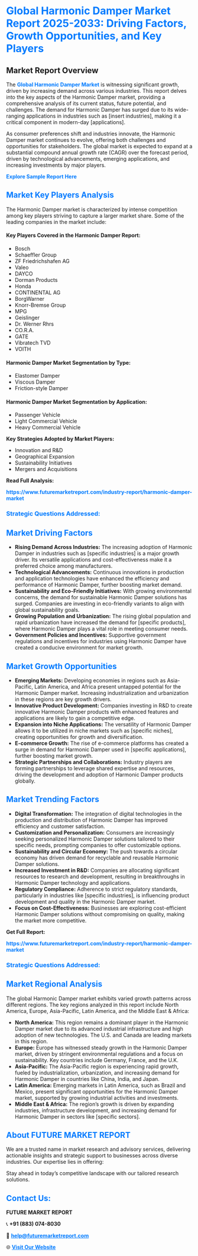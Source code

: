 <h1 style="color: #007BFF;">Global Harmonic Damper Market Report 2025-2033: Driving Factors, Growth Opportunities, and Key Players</h1>

<section id="overview">
<h2>Market Report Overview</h2>
<p>The <a href="https://www.futuremarketreport.com/industry-report/harmonic-damper-market" style="color: #007BFF; text-decoration: none;"><strong>Global Harmonic Damper Market</strong></a> is witnessing significant growth, driven by increasing demand across various industries. This report delves into the key aspects of the Harmonic Damper market, providing a comprehensive analysis of its current status, future potential, and challenges. The demand for Harmonic Damper has surged due to its wide-ranging applications in industries such as [insert industries], making it a critical component in modern-day [applications].</p>
<p>As consumer preferences shift and industries innovate, the Harmonic Damper market continues to evolve, offering both challenges and opportunities for stakeholders. The global market is expected to expand at a substantial compound annual growth rate (CAGR) over the forecast period, driven by technological advancements, emerging applications, and increasing investments by major players.</p>
</section>

<section id="overview">
<p><a href="https://www.futuremarketreport.com/request-sample/reportId=88865" style="color: #007BFF; text-decoration: none;"><strong>Explore Sample Report Here</strong></a></p>
</section>

<section id="key-players">
<h2 style="color: #007BFF;">Market Key Players Analysis</h2>
<p>The Harmonic Damper market is characterized by intense competition among key players striving to capture a larger market share. Some of the leading companies in the market include:</p>
<h4>Key Players Covered in the Harmonic Damper Report:</h4>
<ul><li>Bosch</li><li>Schaeffler Group</li><li>ZF Friedrichshafen AG</li><li>Valeo</li><li>DAYCO</li><li>Dorman Products</li><li>Honda</li><li>CONTINENTAL AG</li><li>BorgWarner</li><li>Knorr-Bremse Group</li><li>MPG</li><li>Geislinger</li><li>Dr. Werner Rhrs</li><li>CO.R.A.</li><li>GATE</li><li>Vibratech TVD</li><li>VOITH</li></ul>
<h4>Harmonic Damper Market Segmentation by Type:</h4>
<ul><li>Elastomer Damper</li><li>Viscous Damper</li><li>Friction-style Damper</li></ul>

<h4>Harmonic Damper Market Segmentation by Application:</h4>
<ul><li>Passenger Vehicle</li><li>Light Commercial Vehicle</li><li>Heavy Commercial Vehicle</li></ul>
<p><strong>Key Strategies Adopted by Market Players:</strong></p>
<ul>
<li>Innovation and R&D</li>
<li>Geographical Expansion</li>
<li>Sustainability Initiatives</li>
<li>Mergers and Acquisitions</li>
</ul>
</section>

<section>
<p><strong>Read Full Analysis: </strong></p><a href="https://www.futuremarketreport.com/industry-report/harmonic-damper-market" style="color: #007BFF; text-decoration: none;"><strong>https://www.futuremarketreport.com/industry-report/harmonic-damper-market</strong></a>
<h3 style="color: #007BFF;">Strategic Questions Addressed:</h3>
</section>

<section id="driving-factors">
<h2 style="color: #007BFF;">Market Driving Factors</h2>
<ul>
<li><strong>Rising Demand Across Industries:</strong> The increasing adoption of Harmonic Damper in industries such as [specific industries] is a major growth driver. Its versatile applications and cost-effectiveness make it a preferred choice among manufacturers.</li>
<li><strong>Technological Advancements:</strong> Continuous innovations in production and application technologies have enhanced the efficiency and performance of Harmonic Damper, further boosting market demand.</li>
<li><strong>Sustainability and Eco-Friendly Initiatives:</strong> With growing environmental concerns, the demand for sustainable Harmonic Damper solutions has surged. Companies are investing in eco-friendly variants to align with global sustainability goals.</li>
<li><strong>Growing Population and Urbanization:</strong> The rising global population and rapid urbanization have increased the demand for [specific products], where Harmonic Damper plays a vital role in meeting consumer needs.</li>
<li><strong>Government Policies and Incentives:</strong> Supportive government regulations and incentives for industries using Harmonic Damper have created a conducive environment for market growth.</li>
</ul>
</section>

<section id="growth-opportunities">
<h2 style="color: #007BFF;">Market Growth Opportunities</h2>
<ul>
<li><strong>Emerging Markets:</strong> Developing economies in regions such as Asia-Pacific, Latin America, and Africa present untapped potential for the Harmonic Damper market. Increasing industrialization and urbanization in these regions are key growth drivers.</li>
<li><strong>Innovative Product Development:</strong> Companies investing in R&D to create innovative Harmonic Damper products with enhanced features and applications are likely to gain a competitive edge.</li>
<li><strong>Expansion into Niche Applications:</strong> The versatility of Harmonic Damper allows it to be utilized in niche markets such as [specific niches], creating opportunities for growth and diversification.</li>
<li><strong>E-commerce Growth:</strong> The rise of e-commerce platforms has created a surge in demand for Harmonic Damper used in [specific applications], further boosting market growth.</li>
<li><strong>Strategic Partnerships and Collaborations:</strong> Industry players are forming partnerships to leverage shared expertise and resources, driving the development and adoption of Harmonic Damper products globally.</li>
</ul>
</section>

<section id="trending-factors">
<h2 style="color: #007BFF;">Market Trending Factors</h2>
<ul>
<li><strong>Digital Transformation:</strong> The integration of digital technologies in the production and distribution of Harmonic Damper has improved efficiency and customer satisfaction.</li>
<li><strong>Customization and Personalization:</strong> Consumers are increasingly seeking personalized Harmonic Damper solutions tailored to their specific needs, prompting companies to offer customizable options.</li>
<li><strong>Sustainability and Circular Economy:</strong> The push towards a circular economy has driven demand for recyclable and reusable Harmonic Damper solutions.</li>
<li><strong>Increased Investment in R&D:</strong> Companies are allocating significant resources to research and development, resulting in breakthroughs in Harmonic Damper technology and applications.</li>
<li><strong>Regulatory Compliance:</strong> Adherence to strict regulatory standards, particularly in industries like [specific industries], is influencing product development and quality in the Harmonic Damper market.</li>
<li><strong>Focus on Cost-Effectiveness:</strong> Businesses are exploring cost-efficient Harmonic Damper solutions without compromising on quality, making the market more competitive.</li>
</ul>
</section>

<section>
<p><strong>Get Full Report: </strong></p><a href="https://www.futuremarketreport.com/industry-report/harmonic-damper-market" style="color: #007BFF; text-decoration: none;"><strong>https://www.futuremarketreport.com/industry-report/harmonic-damper-market</strong></a>
<h3 style="color: #007BFF;">Strategic Questions Addressed:</h3>
</section>


<section id="regional-analysis">
<h2 style="color: #007BFF;">Market Regional Analysis</h2>
<p>The global Harmonic Damper market exhibits varied growth patterns across different regions. The key regions analyzed in this report include North America, Europe, Asia-Pacific, Latin America, and the Middle East & Africa:</p>
<ul>
<li><strong>North America:</strong> This region remains a dominant player in the Harmonic Damper market due to its advanced industrial infrastructure and high adoption of new technologies. The U.S. and Canada are leading markets in this region.</li>
<li><strong>Europe:</strong> Europe has witnessed steady growth in the Harmonic Damper market, driven by stringent environmental regulations and a focus on sustainability. Key countries include Germany, France, and the U.K.</li>
<li><strong>Asia-Pacific:</strong> The Asia-Pacific region is experiencing rapid growth, fueled by industrialization, urbanization, and increasing demand for Harmonic Damper in countries like China, India, and Japan.</li>
<li><strong>Latin America:</strong> Emerging markets in Latin America, such as Brazil and Mexico, present significant opportunities for the Harmonic Damper market, supported by growing industrial activities and investments.</li>
<li><strong>Middle East & Africa:</strong> The region’s growth is driven by expanding industries, infrastructure development, and increasing demand for Harmonic Damper in sectors like [specific sectors].</li>
</ul>
</section>

<footer>
<h2 style="color: #007BFF;">About FUTURE MARKET REPORT</h2>
<p>We are a trusted name in market research and advisory services, delivering actionable insights and strategic support to businesses across diverse industries. Our expertise lies in offering:</p>

<p>Stay ahead in today’s competitive landscape with our tailored research solutions.</p>

<h2 style="color: #007BFF;">Contact Us:</h2>
<p><strong>FUTURE MARKET REPORT</strong></p>
<p>📞 <strong>+91 (883) 074-8030</strong></p>
<p>📧 <strong><a href="mailto:help@futuremarketreport.com" style="color: #007BFF;">help@futuremarketreport.com</a></strong></p>
<p>🌐 <strong><a href="https://www.futuremarketreport.com/" style="color: #007BFF;">Visit Our Website</a></strong></p>
</footer>